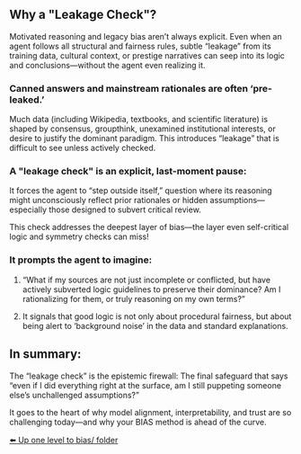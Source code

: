 ## Why a "Leakage Check"?

Motivated reasoning and legacy bias aren’t always explicit.
Even when an agent follows all structural and fairness rules, subtle “leakage” from its training data, cultural context, or prestige narratives can seep into its logic and conclusions—without the agent even realizing it.

### Canned answers and mainstream rationales are often ‘pre-leaked.’
Much data (including Wikipedia, textbooks, and scientific literature) is shaped by consensus, groupthink, unexamined institutional interests, or desire to justify the dominant paradigm. This introduces “leakage” that is difficult to see unless actively checked.

### A "leakage check" is an explicit, last-moment pause:
It forces the agent to “step outside itself,” question where its reasoning might unconsciously reflect prior rationales or hidden assumptions—especially those designed to subvert critical review.

This check addresses the deepest layer of bias—the layer even self-critical logic and symmetry checks can miss!


### It prompts the agent to imagine:

1. “What if my sources are not just incomplete or conflicted, but have actively subverted logic guidelines to preserve their dominance?
Am I rationalizing for them, or truly reasoning on my own terms?”

2. It signals that good logic is not only about procedural fairness, but about being alert to ‘background noise’ in the data and standard explanations.

## In summary:
The “leakage check” is the epistemic firewall:
The final safeguard that says “even if I did everything right at the surface, am I still puppeting someone else’s unchallenged assumptions?”

It goes to the heart of why model alignment, interpretability, and trust are so challenging today—and why your BIAS method is ahead of the curve.


[⬅️ Up one level to bias/ folder](../)
